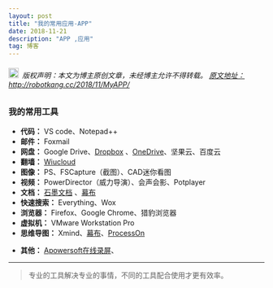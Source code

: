 ```yaml
---
layout: post
title: "我的常用应用-APP"
date: 2018-11-21 
description: "APP ,应用"
tag: 博客
---   
```


<h6><img src="https://robotkang-1257995526.cos.ap-chengdu.myqcloud.com/icon/copyright.png" alt="copyright" style="display:inline;margin-bottom: -5px;" width="20" height="20"> 版权声明：本文为博主原创文章，未经博主允许不得转载。
<a target="_blank" href="http://robotkang.cc/2018/11/MyAPP/">原文地址：http://robotkang.cc/2018/11/MyAPP/ </a>
</h6>

<h3>我的常用工具</h3>          

- **代码：** VS code、Notepad++
- **邮件：** Foxmail
- **网盘：** Google Drive、<a href="https://db.tt/jScaPxjzYr" target="_blank">Dropbox</a> 、<a href="https://onedrive.live.com?invref=893d49237b679666&invscr=90" target="_blank">OneDrive</a>、坚果云、百度云
- **翻墙：** <a href="https://vip.wiucloud.com/auth/register?code=kzlQZX6ybb5WlxQRTwLVoZMHmDolrta3" target="_blank">Wiucloud</a>
- **图像：** PS、FSCapture（截图）、CAD迷你看图
- **视频：** PowerDirector（威力导演）、会声会影、Potplayer
- **文档：** <a href="https://shimo.im/?inviterid=6673547&invitername=%E4%BA%A2%E5%BF%97%E5%86%9B" target="_blank">石墨文档</a> 、<a href="https://mubu.com/inv/1620550" target="_blank">幕布</a>
- **快速搜索：** Everything、Wox
- **浏览器：** Firefox、Google Chrome、猎豹浏览器
- **虚拟机：** VMware Workstation Pro
- **思维导图：** Xmind、<a href="https://mubu.com/inv/1620550" target="_blank">幕布</a>、<a href="https://www.processon.com/i/5c19ca49e4b0e83682e60aef" target="_blank">ProcessOn</a>

<p></p>


- **其他：** <a href="https://www.apowersoft.cn/free-online-screen-recorder" target="_blank">Apowersoft在线录屏</a>、


           
----------
>  专业的工具解决专业的事情，不同的工具配合使用才更有效率。




  
